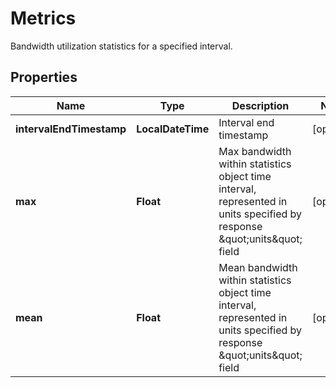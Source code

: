 

# Metrics

Bandwidth utilization statistics for a specified interval.

## Properties

| Name | Type | Description | Notes |
|------------ | ------------- | ------------- | -------------|
|**intervalEndTimestamp** | **LocalDateTime** | Interval end timestamp |  [optional] |
|**max** | **Float** | Max bandwidth within statistics object time interval, represented in units specified by response \&quot;units\&quot; field |  [optional] |
|**mean** | **Float** | Mean bandwidth within statistics object time interval, represented in units specified by response \&quot;units\&quot; field |  [optional] |



